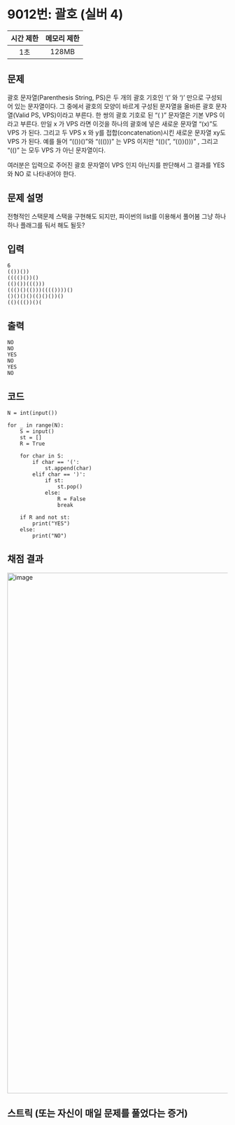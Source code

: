 # 9012번: 괄호 (실버 4)
|시간 제한|메모리 제한|
|:--:|:--:|
|1초|128MB|

## 문제
괄호 문자열(Parenthesis String, PS)은 두 개의 괄호 기호인 ‘(’ 와 ‘)’ 만으로 구성되어 있는 문자열이다. 그 중에서 괄호의 모양이 바르게 구성된 문자열을 올바른 괄호 문자열(Valid PS, VPS)이라고 부른다. 한 쌍의 괄호 기호로 된 “( )” 문자열은 기본 VPS 이라고 부른다. 만일 x 가 VPS 라면 이것을 하나의 괄호에 넣은 새로운 문자열 “(x)”도 VPS 가 된다. 그리고 두 VPS x 와 y를 접합(concatenation)시킨 새로운 문자열 xy도 VPS 가 된다. 예를 들어 “(())()”와 “((()))” 는 VPS 이지만 “(()(”, “(())()))” , 그리고 “(()” 는 모두 VPS 가 아닌 문자열이다. 

여러분은 입력으로 주어진 괄호 문자열이 VPS 인지 아닌지를 판단해서 그 결과를 YES 와 NO 로 나타내어야 한다. 
## 문제 설명
전형적인 스택문제 스택을 구현해도 되지만, 파이썬의 list를 이용해서 풀어봄
그냥 하나하나 플래그를 둬서 해도 될듯?



## 입력
```
6
(())())
(((()())()
(()())((()))
((()()(()))(((())))()
()()()()(()()())()
(()((())()(
```

## 출력
```
NO
NO
YES
NO
YES
NO
```
## 코드
```
N = int(input())

for _ in range(N):
    S = input()
    st = []
    R = True
    
    for char in S:
        if char == '(':
            st.append(char)
        elif char == ')':
            if st:
                st.pop()
            else:
                R = False
                break
    
    if R and not st:
        print("YES")
    else:
        print("NO")

```

## 채점 결과
<img width="1187" alt="image" src="https://github.com/user-attachments/assets/0ba9b238-b5a5-4289-94aa-17993ca3a463">


## 스트릭 (또는 자신이 매일 문제를 풀었다는 증거)
